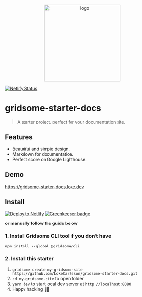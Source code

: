 <p align="center"><a href="https://gridsome-starter-docs.loke.dev"><img alt="logo" width="250" src="https://user-images.githubusercontent.com/14079937/57547853-c2468680-735f-11e9-943b-1264eb1c0ead.png" /></a></p>

[![Netlify Status](https://api.netlify.com/api/v1/badges/a4bebd5e-af19-4af3-990f-f5eee569e050/deploy-status)](https://app.netlify.com/sites/gridsome-starter-docs/deploys)

# gridsome-starter-docs

> A starter project, perfect for your documentation site.

## Features
- Beautiful and simple design.
- Markdown for documentation.
- Perfect score on Google Lighthouse.

## Demo

https://gridsome-starter-docs.loke.dev

## Install

[![Deploy to Netlify](https://www.netlify.com/img/deploy/button.svg)](https://app.netlify.com/start/deploy?repository=https://github.com/LokeCarlsson/gridsome-starter-docs) [![Greenkeeper badge](https://badges.greenkeeper.io/LokeCarlsson/gridsome-starter-docs.svg)](https://greenkeeper.io/)

**or manually follow the guide below**

### 1. Install Gridsome CLI tool if you don't have

`npm install --global @gridsome/cli`

### 2. Install this starter

1. `gridsome create my-gridsome-site https://github.com/LokeCarlsson/gridsome-starter-docs.git`
2. `cd my-gridsome-site` to open folder
3. `yarn dev` to start local dev server at `http://localhost:8080`
4. Happy hacking 🎉🙌
